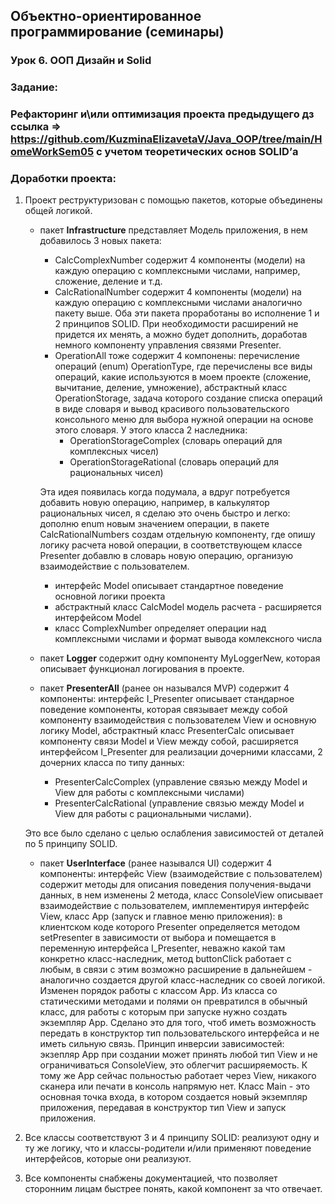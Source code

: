 ## Объектно-ориентированное программирование (семинары)
### Урок 6. ООП Дизайн и Solid
### **Задание:**
### Рефакторинг и\или оптимизация проекта предыдущего дз ссылка => https://github.com/KuzminaElizavetaV/Java_OOP/tree/main/HomeWorkSem05 с учетом теоретических основ SOLID’а

### Доработки проекта:

1. Проект реструктуризован с помощью пакетов, которые объединены общей логикой.

   - пакет **Infrastructure** представляет Модель приложения, в нем добавилось 3 новых пакета: 
     - CalcComplexNumber содержит 4 компоненты (модели) на каждую операцию с комплексными числами, например,
     сложение, деление и т.д.
     - CalcRationalNumber содержит 4 компоненты (модели) на каждую операцию с комплексными числами аналогично пакету выше.
     Оба эти пакета проработаны во исполнение 1 и 2 принципов SOLID. При необходимости расширений не придется их менять,
     а можно будет дополнить, доработав немного компоненту управления связями Presenter.
     - OperationAll тоже содержит 4 компонены: перечисление операций (enum) OperationType, где перечислены все виды 
     операций, какие используются в моем проекте (сложение, вычитание, деление, умножение), абстрактный класс 
     OperationStorage, задача которого создание списка операций в виде словаря и вывод красивого пользовательского 
     консольного меню для выбора нужной операции на основе этого словаря. У этого класса 2 наследника: 
       - OperationStorageComplex (словарь операций для комплексных чисел)
       - OperationStorageRational (словарь операций для рациональных чисел)
       
     Эта идея появилась когда подумала, а вдруг потребуется добавить новую операцию, например, в калькулятор 
     рациональных чисел, я сделаю это очень быстро и легко: дополню enum новым значением операции, в пакете CalcRationalNumbers
     создам отдельную компоненту, где опишу логику расчета новой операции, в соответствующем классе Presenter добавлю в 
     словарь новую операцию, организую взаимодействие с пользователем.
     - интерфейс Model описывает стандартное поведение основной логики проекта
     - абстрактный класс CalcModel модель расчета - расширяется интерфейсом Model
     - класс ComplexNumber определяет операции над комплексными числами и формат вывода комлексного числа
     
   - пакет **Logger** содержит одну компоненту MyLoggerNew, которая описывает функционал логирования в проекте.
   
   - пакет **PresenterAll** (ранее он назывался MVP) содержит 4 компоненты: интерфейс I_Presenter описывает стандарное 
   поведение компоненты, которая связывает между собой компоненту взаимодействия с пользователем View и основную 
   логику Model, абстрактный класс PresenterCalc описывает компоненту связи Model и View между собой, расширяется 
   интерфейсом I_Presenter для реализации дочерними классами, 2 дочерних класса по типу данных:
     - PresenterCalcComplex (управление связью между Model и View для работы с комплексными числами)
     - PresenterCalcRational (управление связью между Model и View для работы с рациональными числами).
     
   Это все было сделано с целью ослабления зависимостей от деталей по 5 принципу SOLID.
     
   - пакет **UserInterface** (ранее назывался UI) содержит 4 компоненты: интерфейс View (взаимодействие с пользователем) 
   содержит методы для описания поведения получения-выдачи данных, в нем изменены 2 метода, класс ConsoleView 
   описывает взаимодействие с пользователем, имплементируя интерфейс View, класс App (запуск и главное меню приложения):
   в клиентском коде которого Presenter определяется методом setPresenter в зависимости от выбора и помещается в 
   переменную интерфейса I_Presenter, неважно какой там конкретно класс-наследник, метод buttonClick работает с любым,
   в связи с этим возможно расширение в дальнейшем - аналогично создается другой класс-наследник со своей логикой. 
   Изменен порядок работы с классом App. Из класса со статическими методами и полями он превратился в обычный класс, для
   работы с которым при запуске нужно создать экземпляр App. Сделано это для того, чтоб иметь возможность передать в 
   конструктор тип пользовательского интерфейса и не иметь сильную связь. Принцип инверсии зависимостей: экзепляр App 
   при создании может принять любой тип View и не ограничиваться ConsoleView, это облегчит расширяемость. К тому же App 
   сейчас польностью работает через View, никакого сканера или печати в консоль напрямую нет. Класс Main - это основная
   точка входа, в котором создается новый экземпляр приложения, передавая в конструктор тип View и запуск приложения.
2. Все классы соответствуют 3 и 4 принципу SOLID: реализуют одну и ту же логику, что и классы-родители и/или применяют
поведение интерфейсов, которые они реализуют.

3. Все компоненты снабжены документацией, что позволяет сторонним лицам быстрее понять, какой компонент за что отвечает.



